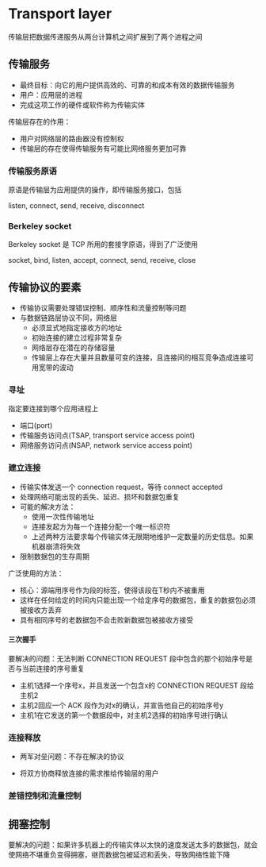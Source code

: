 # Transport layer

传输层把数据传递服务从两台计算机之间扩展到了两个进程之间

## 传输服务

- 最终目标：向它的用户提供高效的、可靠的和成本有效的数据传输服务
- 用户：应用层的进程
- 完成这项工作的硬件或软件称为传输实体

传输层存在的作用：

- 用户对网络层的路由器没有控制权
- 传输层的存在使得传输服务有可能比网络服务更加可靠

### 传输服务原语

原语是传输层为应用提供的操作，即传输服务接口，包括

listen, connect, send, receive, disconnect

### Berkeley socket

Berkeley socket 是 TCP 所用的套接字原语，得到了广泛使用

socket, bind, listen, accept, connect, send, receive, close

## 传输协议的要素

- 传输协议需要处理错误控制、顺序性和流量控制等问题
- 与数据链路层协议不同，网络层
  - 必须显式地指定接收方的地址
  - 初始连接的建立过程非常复杂
  - 网络层存在潜在的存储容量
  - 传输层上存在大量并且数量可变的连接，且连接间的相互竞争造成连接可用宽带的波动

### 寻址

指定要连接到哪个应用进程上

- 端口(port)
- 传输服务访问点(TSAP, transport service access point)
- 网络服务访问点(NSAP, network service access point)

### 建立连接

- 传输实体发送一个 connection request，等待 connect accepted
- 处理网络可能出现的丢失、延迟、损坏和数据包重复
- 可能的解决方法：
   - 使用一次性传输地址
   - 连接发起方为每一个连接分配一个唯一标识符
   - 上述两种方法要求每个传输实体无限期地维护一定数量的历史信息。如果机器崩溃将失效
- 限制数据包的生存周期

广泛使用的方法：

- 核心：源端用序号作为段的标签，使得该段在T秒内不被重用
- 这样在任何给定的时间内只能出现一个给定序号的数据包，重复的数据包必须被接收方丢弃
- 具有相同序号的老数据包不会击败新数据包被接收方接受

#### 三次握手

要解决的问题：无法判断 CONNECTION REQUEST 段中包含的那个初始序号是否与当前连接的序号重复

- 主机1选择一个序号x，并且发送一个包含x的 CONNECTION REQUEST 段给主机2
- 主机2回应一个 ACK 段作为对x的确认，并宣告他自己的初始序号y
- 主机1在它发送的第一个数据段中，对主机2选择的初始序号进行确认

### 连接释放

- 两军对垒问题：不存在解决的协议

- 将双方协商释放连接的需求推给传输层的用户

### 差错控制和流量控制

## 拥塞控制

要解决的问题：如果许多机器上的传输实体以太快的速度发送太多的数据包，就会使网络不堪重负变得拥塞，继而数据包被延迟和丢失，导致网络性能下降

